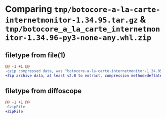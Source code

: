 # Comparing `tmp/botocore-a-la-carte-internetmonitor-1.34.95.tar.gz` & `tmp/botocore_a_la_carte_internetmonitor-1.34.96-py3-none-any.whl.zip`

## filetype from file(1)

```diff
@@ -1 +1 @@
-gzip compressed data, was "botocore-a-la-carte-internetmonitor-1.34.95.tar", last modified: Wed May  1 01:06:26 2024, max compression
+Zip archive data, at least v2.0 to extract, compression method=deflate
```

## filetype from diffoscope

```diff
@@ -1 +1 @@
-GzipFile
+ZipFile
```

